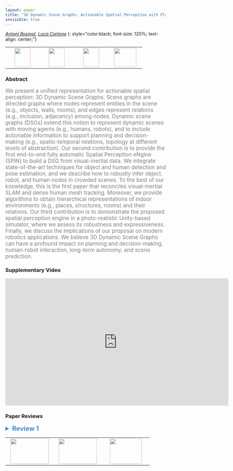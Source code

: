 ```yaml
---
layout: paper
title: "3D Dynamic Scene Graphs: Actionable Spatial Perception with Places, Objects, and Humans"
invisible: true
---
```

*[Antoni Rosinol](https://www.mit.edu/~arosinol/), [Luca Carlone](https://lucacarlone.mit.edu/)*
{: style="color:black; font-size: 120%; text-align: center;"}

<table width="40%"> <tr>
<td style="width: 20%; text-align: center;"><a href="http://www.roboticsproceedings.org/rss16/p079.pdf"><img src="{{ site.baseurl }}/images/paper_link.png"
width = "50"  height = "60"/> </a> </td>

<td style="width: 20%; text-align: center;"><a href="http://web.mit.edu/sparklab/datasets/uHumans/"><img src="{{ site.baseurl }}/images/website_link.png"
width = "50"  height = "60"/> </a> </td>

<td style="width: 20%; text-align: center;"><a href="https://github.com/MIT-SPARK/Kimera-VIOhttps://github.com/MIT-SPARK/Kimera-Semantics"><img src="{{ site.baseurl }}/images/software_link.png"
width = "50"  height = "60"/> </a> </td>

<td style="width: 20%; text-align: center;"><a href="nan"><img src="{{ site.baseurl }}/images/pheedloop_link.png"
width = "70"  height = "60"/> </a> </td>

</tr></table>

### Abstract
<html><p style="color:gray; font-size: 120%; text-align: justified;">
We present a unified representation for actionable spatial perception: 3D Dynamic Scene Graphs. Scene graphs are directed graphs where nodes represent entities in the scene (e.g., objects, walls, rooms), and edges represent relations (e.g., inclusion, adjacency) among nodes. Dynamic scene graphs (DSGs) extend this notion to represent dynamic scenes with moving agents (e.g., humans, robots), and to include actionable information to support planning and decision-making (e.g., spatio-temporal relations, topology at different levels of abstraction). Our second contribution is to provide the first end-to-end fully automatic Spatial PerceptIon eNgine (SPIN) to build a DSG from visual-inertial data. We integrate state-of-the-art techniques for object and human detection and pose estimation, and we describe how to robustly infer object, robot, and human nodes in crowded scenes. To the best of our knowledge, this is the first paper that reconciles visual-inertial SLAM and dense human mesh tracking. Moreover, we provide algorithms to obtain hierarchical representations of indoor environments (e.g., places, structures, rooms) and their relations. Our third contribution is to demonstrate the proposed spatial perception engine in a photo-realistic Unity-based simulator, where we assess its robustness and expressiveness. Finally, we discuss the implications of our proposal on modern robotics applications. We believe 3D Dynamic Scene Graphs can have a profound impact on planning and decision-making, human-robot interaction, long-term autonomy, and scene prediction.
</p></html>

### Supplementary Video
<iframe width="700" height="400" src="https://www.youtube.com/embed/SWbofjhyPzI " frameborder="0" allow="accelerometer; autoplay; encrypted-media; gyroscope; picture-in-picture" allowfullscreen></iframe>

### Paper Reviews
<details><summary style="font-size:20px; color:#438BCA; cursor: pointer;"><b> Review 1</b></summary>
<p style="color:gray; font-size: 120%; text-align: justified; white-space: pre-line">
In my opinion, the weakest part of the proposal is the graph of places in Layer 3. A place is simply a 3D position in free space with a bounding box, but what size of bounding box? Looking at the large number of places in figure 2 it seems that the system is assuming a very small flying robot, while a bigger land robot would need a totally different places graph for path-planning. So, the claim that this places graph allows for path planning should be moderated.  Also, looking in detail at figure 2, we can observe that the system has found many paths between rooms that traverse crystal walls! Probably, good semantic mapping of this kind of environments would require detecting and explicitly representing doors.
</p> </details>

<table width="100%"><tr><td style="width: 30%; text-align: center;"><a href="{{ site.baseurl }}/program/papers/78"> <img src="{{ site.baseurl }}/images/previous_icon.png" width = "120"  height = "80"/> </a> </td>

<td style="width: 30%; text-align: center;"><a href="{{ site.baseurl }}/program/papers"> <img src="{{ site.baseurl }}/images/overview_icon.png" width = "120"  height = "80"/> </a> </td> 

<td style="width: 30%; text-align: center;"><a href="{{ site.baseurl }}/program/papers/80"> <img src="{{ site.baseurl }}/images/next_icon.png" width = "100"  height = "80"/> </a> </td> 

</tr></table>

